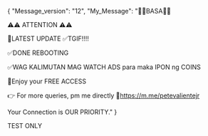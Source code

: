 { "Message_version": "12", "My_Message": "📌📌BASA📌📌

⚠️⚠️ ATTENTION ⚠️⚠️

📌LATEST UPDATE ✅TGIF!!!!

✅DONE REBOOTING

✅WAG KALIMUTAN MAG WATCH ADS para maka IPON ng COINS

💯Enjoy your FREE ACCESS

👉 For more queries, pm me directly 🔗https://m.me/petevalientejr

Your Connection is OUR PRIORITY." }

TEST ONLY
